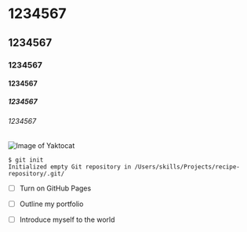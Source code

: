 # 1234567
## 1234567
### 1234567
#### 1234567
##### 1234567
###### 1234567

![Image of Yaktocat](https://octodex.github.com/images/yaktocat.png)

```
$ git init
Initialized empty Git repository in /Users/skills/Projects/recipe-repository/.git/
```

- [ ] Turn on GitHub Pages
- [ ] Outline my portfolio
- [ ] Introduce myself to the world

